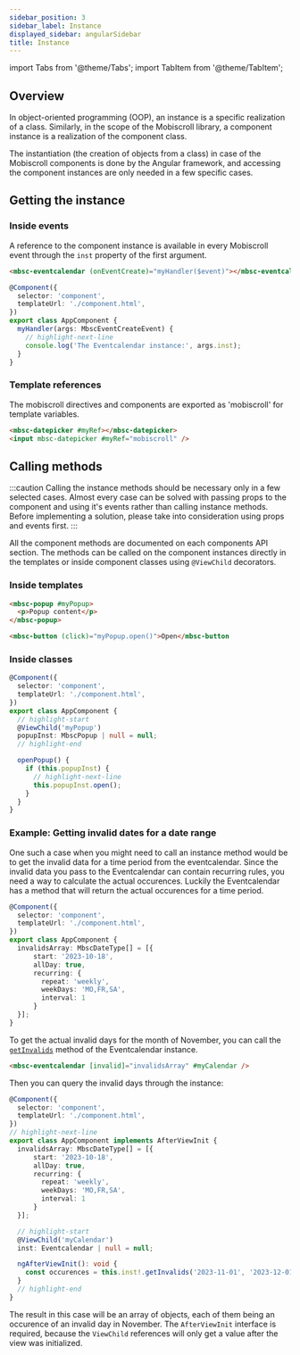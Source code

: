 ```yaml
---
sidebar_position: 3
sidebar_label: Instance
displayed_sidebar: angularSidebar
title: Instance
---
```


import Tabs from '@theme/Tabs';
import TabItem from '@theme/TabItem';

## Overview

In object-oriented programming (OOP), an instance is a specific realization of a class. Similarly, in the scope
of the Mobiscroll library, a component instance is a realization of the component class.

The instantiation (the creation of objects from a class) in case of the Mobiscroll components is done by the Angular framework,
and accessing the component instances are only needed in a few specific cases.

## Getting the instance

### Inside events

A reference to the component instance is available in every Mobiscroll event through the `inst` property of the first argument.

<Tabs>
<TabItem value="html" label="component.html">

```html
<mbsc-eventcalendar (onEventCreate)="myHandler($event)"></mbsc-eventcalendar>
```

</TabItem>
<TabItem value="ts" label="component.ts">

```ts
@Component({
  selector: 'component',
  templateUrl: './component.html',
})
export class AppComponent {
  myHandler(args: MbscEventCreateEvent) {
    // highlight-next-line
    console.log('The Eventcalendar instance:', args.inst);
  }
}
```

</TabItem>
</Tabs>

### Template references

The mobiscroll directives and components are exported as 'mobiscroll' for template variables.

```html
<mbsc-datepicker #myRef></mbsc-datepicker>
<input mbsc-datepicker #myRef="mobiscroll" />
```

## Calling methods

:::caution
Calling the instance methods should be necessary only in a few selected cases. Almost every case can be solved with passing props to the component and using it's events rather than calling instance methods. Before implementing a solution, please take into consideration using props and events first.
:::

All the component methods are documented on each components API section. The methods can be called on the component instances directly in the templates or inside component classes using `@ViewChild` decorators.

### Inside templates

```html title="Calling methods in the template"
<mbsc-popup #myPopup>
  <p>Popup content</p>
</mbsc-popup>

<mbsc-button (click)="myPopup.open()">Open</mbsc-button
```

### Inside classes

```ts
@Component({
  selector: 'component',
  templateUrl: './component.html',
})
export class AppComponent {
  // highlight-start
  @ViewChild('myPopup')
  popupInst: MbscPopup | null = null;
  // highlight-end

  openPopup() {
    if (this.popupInst) {
      // highlight-next-line
      this.popupInst.open();
    }
  }
}
```

### Example: Getting invalid dates for a date range

One such a case when you might need to call an instance method would be to get the invalid data for a time period from the eventcalendar. Since the invalid data you pass to the Eventcalendar can contain recurring rules, you need a way to calculate the actual occurences. Luckily the Eventcalendar has a method that will return the actual occurences for a time period.

```ts title="Invalid rule that repeats on specific days"
@Component({
  selector: 'component',
  templateUrl: './component.html',
})
export class AppComponent {
  invalidsArray: MbscDateType[] = [{
      start: '2023-10-18',
      allDay: true,
      recurring: {
        repeat: 'weekly',
        weekDays: 'MO,FR,SA',
        interval: 1
      }
  }];
}
```

To get the actual invalid days for the month of November, you can call the [`getInvalids`](../eventcalendar/api#method-getInvalids) method of the Eventcalendar instance.

```html title="The invalids array needs to be passed to the eventcalendar"
<mbsc-eventcalendar [invalid]="invalidsArray" #myCalendar />
```

Then you can query the invalid days through the instance:

```ts
@Component({
  selector: 'component',
  templateUrl: './component.html',
})
// highlight-next-line
export class AppComponent implements AfterViewInit {
  invalidsArray: MbscDateType[] = [{
      start: '2023-10-18',
      allDay: true,
      recurring: {
        repeat: 'weekly',
        weekDays: 'MO,FR,SA',
        interval: 1
      }
  }];

  // highlight-start
  @ViewChild('myCalendar')
  inst: Eventcalendar | null = null;

  ngAfterViewInit(): void {
    const occurences = this.inst!.getInvalids('2023-11-01', '2023-12-01');
  }
  // highlight-end
}
```

The result in this case will be an array of objects, each of them being an occurence of an invalid day in November. The `AfterViewInit` interface is required, because the `ViewChild` references will only get a value after the view was initialized.
